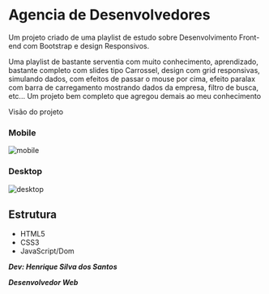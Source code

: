 # Agencia de Desenvolvedores

Um projeto criado de uma playlist de estudo sobre Desenvolvimento Front-end com Bootstrap e design Responsivos.

Uma playlist de bastante serventia com muito conhecimento, aprendizado, bastante completo com slides tipo Carrossel,  design com grid responsivas, simulando dados, com efeitos de passar o mouse por cima, efeito paralax com barra de carregamento mostrando dados da empresa, filtro de busca, etc... Um projeto bem completo que agregou demais ao meu conhecimento 



Visão do projeto

### Mobile



![mobile](img/Gifs/mobile.gif)



### Desktop

![desktop](img/Gifs/desktop.gif)



## Estrutura

- HTML5
- CSS3
- JavaScript/Dom



***Dev: Henrique Silva dos Santos***

***Desenvolvedor Web***